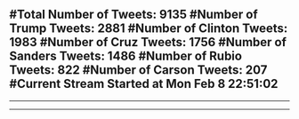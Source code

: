 #Total Number of Tweets: 9135 
#Number of Trump Tweets: 2881
#Number of Clinton Tweets: 1983
#Number of Cruz Tweets: 1756
#Number of Sanders Tweets: 1486
#Number of Rubio Tweets: 822
#Number of Carson Tweets: 207
#Current Stream Started at Mon Feb  8 22:51:02
---
---
---
